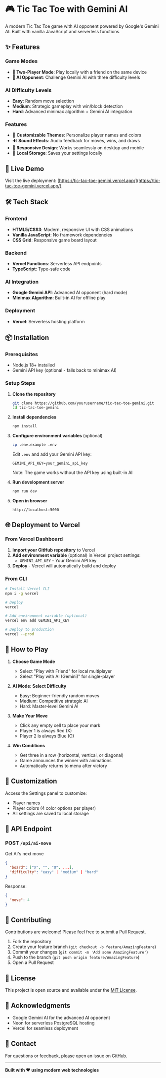 # 🎮 Tic Tac Toe with Gemini AI

A modern Tic Tac Toe game with AI opponent powered by Google's Gemini AI. Built with vanilla JavaScript and serverless functions.

## ✨ Features

### Game Modes
- **👥 Two-Player Mode**: Play locally with a friend on the same device
- **🤖 AI Opponent**: Challenge Gemini AI with three difficulty levels

### AI Difficulty Levels
- **Easy**: Random move selection
- **Medium**: Strategic gameplay with win/block detection
- **Hard**: Advanced minimax algorithm + Gemini AI integration

### Features
- 🎨 **Customizable Themes**: Personalize player names and colors
- 🔊 **Sound Effects**: Audio feedback for moves, wins, and draws
- 📱 **Responsive Design**: Works seamlessly on desktop and mobile
- 💾 **Local Storage**: Saves your settings locally

## 🚀 Live Demo

Visit the live deployment: [https://tic-tac-toe-gemini.vercel.app/](https://tic-tac-toe-gemini.vercel.app/)

## 🛠️ Tech Stack

### Frontend
- **HTML5/CSS3**: Modern, responsive UI with CSS animations
- **Vanilla JavaScript**: No framework dependencies
- **CSS Grid**: Responsive game board layout

### Backend
- **Vercel Functions**: Serverless API endpoints
- **TypeScript**: Type-safe code

### AI Integration
- **Google Gemini API**: Advanced AI opponent (hard mode)
- **Minimax Algorithm**: Built-in AI for offline play

### Deployment
- **Vercel**: Serverless hosting platform

## 📦 Installation

### Prerequisites
- Node.js 18+ installed
- Gemini API key (optional - falls back to minimax AI)

### Setup Steps

1. **Clone the repository**
   ```bash
   git clone https://github.com/yourusername/tic-tac-toe-gemini.git
   cd tic-tac-toe-gemini
   ```

2. **Install dependencies**
   ```bash
   npm install
   ```

3. **Configure environment variables** (optional)
   ```bash
   cp .env.example .env
   ```
   
   Edit `.env` and add your Gemini API key:
   ```
   GEMINI_API_KEY=your_gemini_api_key
   ```
   
   Note: The game works without the API key using built-in AI

4. **Run development server**
   ```bash
   npm run dev
   ```

5. **Open in browser**
   ```
   http://localhost:5000
   ```

## 🌐 Deployment to Vercel

### From Vercel Dashboard

1. **Import your GitHub repository** to Vercel
2. **Add environment variable** (optional) in Vercel project settings:
   - `GEMINI_API_KEY` - Your Gemini API key
3. **Deploy** - Vercel will automatically build and deploy

### From CLI

```bash
# Install Vercel CLI
npm i -g vercel

# Deploy
vercel

# Add environment variable (optional)
vercel env add GEMINI_API_KEY

# Deploy to production
vercel --prod
```

## 🎯 How to Play

1. **Choose Game Mode**
   - Select "Play with Friend" for local multiplayer
   - Select "Play with AI (Gemini)" for single-player

2. **AI Mode: Select Difficulty**
   - Easy: Beginner-friendly random moves
   - Medium: Competitive strategic AI
   - Hard: Master-level Gemini AI

3. **Make Your Move**
   - Click any empty cell to place your mark
   - Player 1 is always Red (X)
   - Player 2 is always Blue (O)

4. **Win Conditions**
   - Get three in a row (horizontal, vertical, or diagonal)
   - Game announces the winner with animations
   - Automatically returns to menu after victory

## 🎨 Customization

Access the Settings panel to customize:
- Player names
- Player colors (4 color options per player)
- All settings are saved to local storage

## 🔧 API Endpoint

### POST `/api/ai-move`
Get AI's next move
```json
{
  "board": ["X", "", "O", ...],
  "difficulty": "easy" | "medium" | "hard"
}
```

Response:
```json
{
  "move": 4
}
```

## 🤝 Contributing

Contributions are welcome! Please feel free to submit a Pull Request.

1. Fork the repository
2. Create your feature branch (`git checkout -b feature/AmazingFeature`)
3. Commit your changes (`git commit -m 'Add some AmazingFeature'`)
4. Push to the branch (`git push origin feature/AmazingFeature`)
5. Open a Pull Request

## 📝 License

This project is open source and available under the [MIT License](LICENSE).

## 🙏 Acknowledgments

- Google Gemini AI for the advanced AI opponent
- Neon for serverless PostgreSQL hosting
- Vercel for seamless deployment

## 📧 Contact

For questions or feedback, please open an issue on GitHub.

---

**Built with ❤️ using modern web technologies**

